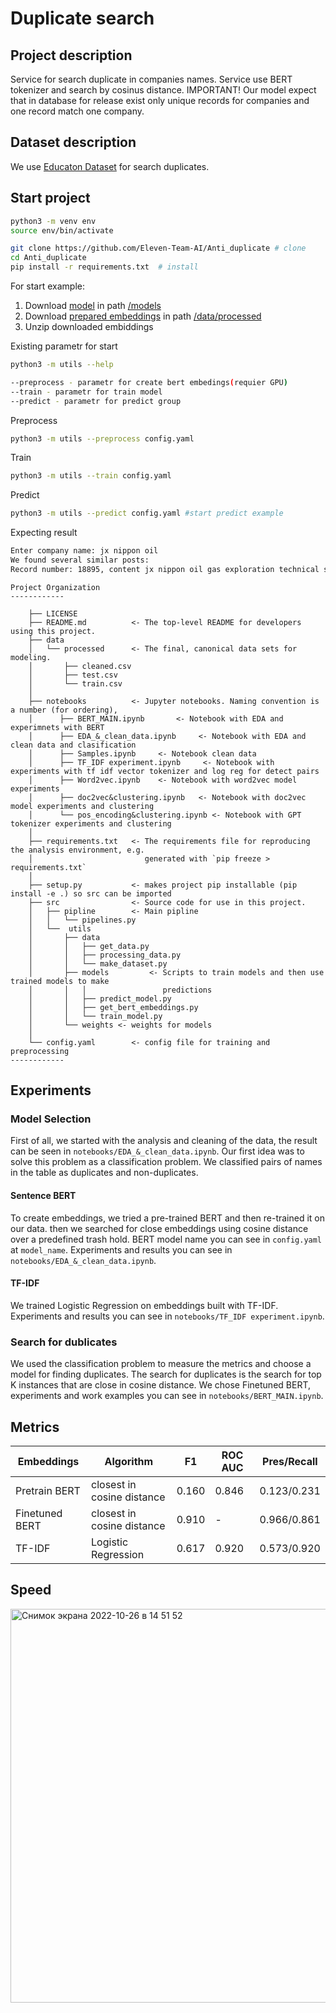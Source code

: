 Duplicate search
==============================
## Project description
Service for search duplicate in companies names. Service use BERT tokenizer and search by cosinus distance.
IMPORTANT!
Our model expect that in database for release exist only unique records for companies and one record match one company.
## Dataset description
We use [Educaton Dataset](https://drive.google.com/file/d/1e9bdr7wcQX_YBudQcsKj-sMoIGxQOlK4/view?usp=sharing) for search duplicates.

## Start project
```bash
python3 -m venv env
source env/bin/activate
```
```bash
git clone https://github.com/Eleven-Team-AI/Anti_duplicate # clone
cd Anti_duplicate
pip install -r requirements.txt  # install
```
For start example:
1. Download [model](https://drive.google.com/file/d/1NN8536lIojlTqyoS_0XaJ6aZ-mUdH_RM/view) in path [/models](https://github.com/Eleven-Team-AI/Anti_duplicate/tree/main/models)
2. Download [prepared embeddings](https://drive.google.com/file/d/1EO_UrArhIwpcY32HA2ZQ5E5clyxFwiUW/view) in path [/data/processed](https://github.com/Eleven-Team-AI/Anti_duplicate/tree/main/data/processed) 
3. Unzip downloaded embiddings

Existing parametr for start
```bash
python3 -m utils --help
```
```bash
--preprocess - parametr for create bert embedings(requier GPU)
--train - parametr for train model
--predict - parametr for predict group
```
Preprocess
```bash
python3 -m utils --preprocess config.yaml
```
Train
```bash
python3 -m utils --train config.yaml
```
Predict
```bash
python3 -m utils --predict config.yaml #start predict example
```
Expecting result
```bash
Enter company name: jx nippon oil
We found several similar posts:
Record number: 18895, content jx nippon oil gas exploration technical service
```
```
Project Organization
------------

    ├── LICENSE
    ├── README.md          <- The top-level README for developers using this project.
    ├── data
    │   └── processed      <- The final, canonical data sets for modeling.
    │       ├── cleaned.csv
    │       ├── test.csv
    │       └── train.csv
    │
    ├── notebooks          <- Jupyter notebooks. Naming convention is a number (for ordering),
    │      ├── BERT_MAIN.ipynb       <- Notebook with EDA and experimnets with BERT
    │      ├── EDA_&_clean_data.ipynb     <- Notebook with EDA and clean data and clasification
    │      ├── Samples.ipynb     <- Notebook clean data
    │      ├── TF_IDF experiment.ipynb     <- Notebook with experiments with tf idf vector tokenizer and log reg for detect pairs
    │      ├── Word2vec.ipynb    <- Notebook with word2vec model experiments
    │      ├── doc2vec&clustering.ipynb   <- Notebook with doc2vec model experiments and clustering
    │      └── pos_encoding&clustering.ipynb <- Notebook with GPT tokenizer experiments and clustering 
    │
    ├── requirements.txt   <- The requirements file for reproducing the analysis environment, e.g.
    │                         generated with `pip freeze > requirements.txt`
    │
    ├── setup.py           <- makes project pip installable (pip install -e .) so src can be imported
    ├── src                <- Source code for use in this project.
    │   ├── pipline        <- Main pipline
    │   │   └── pipelines.py
    │   └──  utils
    │       ├── data
    │       │   ├── get_data.py
    │       │   ├── processing_data.py
    │       │   └── make_dataset.py
    │       ├── models         <- Scripts to train models and then use trained models to make
    │       │   │                 predictions
    │       │   ├── predict_model.py
    │       │   ├── get_bert_embeddings.py
    │       │   └── train_model.py
    │       └── weights <- weights for models
    │
    └── config.yaml        <- config file for training and preprocessing
------------
```
## Experiments
### Model Selection

First of all, we started with the analysis and cleaning of the data, the result can be seen in `notebooks/EDA_&_clean_data.ipynb`. 
Our first idea was to solve this problem as a classification problem. We classified pairs of names in the table as duplicates and non-duplicates.
#### Sentence BERT
To create embeddings, we tried a pre-trained BERT and then re-trained it on our data.
then we searched for close embeddings using cosine distance over a predefined trash hold.
BERT model name you can see in `config.yaml` at `model_name`. Experiments and results you can see in 
`notebooks/EDA_&_clean_data.ipynb`. 
#### TF-IDF
We trained Logistic Regression on embeddings built with TF-IDF.
Experiments and results you can see in `notebooks/TF_IDF experiment.ipynb`.

### Search for dublicates

We used the classification problem to measure the metrics and choose a model for finding duplicates.
The search for duplicates is the search for top K instances that are close in cosine distance.
We chose Finetuned BERT, experiments and work examples you can see in `notebooks/BERT_MAIN.ipynb`.



## Metrics
| Embeddings    |Algorithm                   |F1            |ROC AUC       |Pres/Recall   |
| ------------- | ------------- |----------------------------|------------- |-------------|
| Pretrain BERT | closest in cosine distance |0.160         |0.846         |0.123/0.231   |
| Finetuned BERT|closest in cosine distance  |0.910         | -            |0.966/0.861   |
| TF-IDF        |Logistic Regression         |0.617         | 0.920        |0.573/0.920   |


## Speed
<img width="630" alt="Снимок экрана 2022-10-26 в 14 51 52" src="https://user-images.githubusercontent.com/99802770/198031037-c7d8ec02-396a-4891-b9a4-ac7cbcdeaeed.png">


